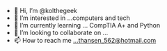 - 👋 Hi, I’m @kolthegeek
- 👀 I’m interested in ...computers and tech
- 🌱 I’m currently learning ... CompTIA A+ and Python
- 💞️ I’m looking to collaborate on ...
- 📫 How to reach me ...thansen_562@hotmail.com

<!---
kolthegeek/kolthegeek is a ✨ special ✨ repository because its `README.md` (this file) appears on your GitHub profile.
You can click the Preview link to take a look at your changes.
--->
